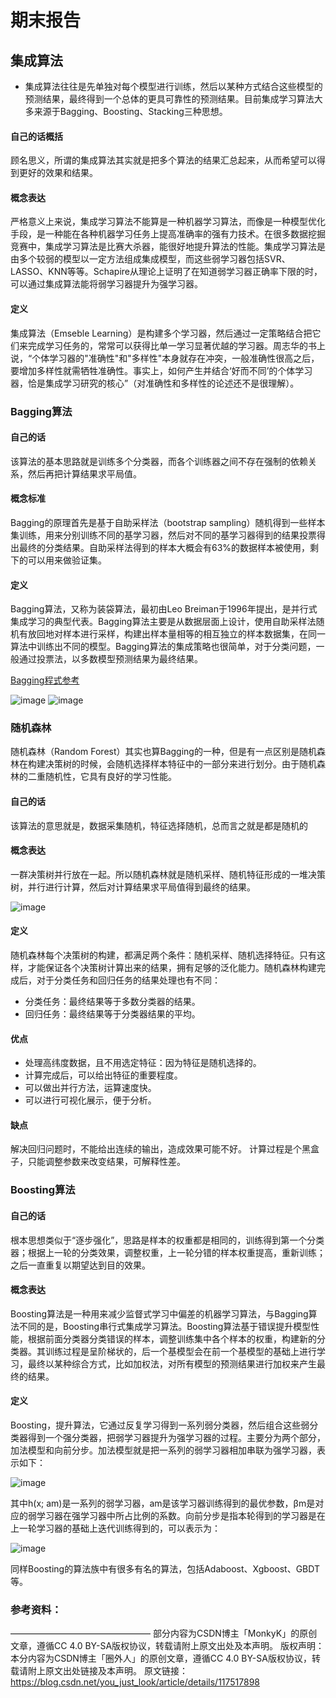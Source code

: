 # 期末报告
## 集成算法

* 集成算法往往是先单独对每个模型进行训练，然后以某种方式结合这些模型的预测结果，最终得到一个总体的更具可靠性的预测结果。目前集成学习算法大多来源于Bagging、Boosting、Stacking三种思想。

#### 自己的话概括
顾名思义，所谓的集成算法其实就是把多个算法的结果汇总起来，从而希望可以得到更好的效果和结果。

#### 概念表达
严格意义上来说，集成学习算法不能算是一种机器学习算法，而像是一种模型优化手段，是一种能在各种机器学习任务上提高准确率的强有力技术。在很多数据挖掘竞赛中，集成学习算法是比赛大杀器，能很好地提升算法的性能。集成学习算法是由多个较弱的模型以一定方法组成集成模型，而这些弱学习器包括SVR、LASSO、KNN等等。Schapire从理论上证明了在知道弱学习器正确率下限的时，可以通过集成算法能将弱学习器提升为强学习器。

#### 定义
集成算法（Emseble Learning）是构建多个学习器，然后通过一定策略结合把它们来完成学习任务的，常常可以获得比单一学习显著优越的学习器。周志华的书上说，“个体学习器的"准确性"和"多样性"本身就存在冲突，一般准确性很高之后，要增加多样性就需牺牲准确性。事实上，如何产生并结合‘好而不同’的个体学习器，恰是集成学习研究的核心”（对准确性和多样性的论述还不是很理解）。

### Bagging算法

#### 自己的话
该算法的基本思路就是训练多个分类器，而各个训练器之间不存在强制的依赖关系，然后再把计算结果求平局值。

#### 概念标准
Bagging的原理首先是基于自助采样法（bootstrap sampling）随机得到一些样本集训练，用来分别训练不同的基学习器，然后对不同的基学习器得到的结果投票得出最终的分类结果。自助采样法得到的样本大概会有63%的数据样本被使用，剩下的可以用来做验证集。

#### 定义
Bagging算法，又称为装袋算法，最初由Leo Breiman于1996年提出，是并行式集成学习的典型代表。Bagging算法主要是从数据层面上设计，使用自助采样法随机有放回地对样本进行采样，构建出样本量相等的相互独立的样本数据集，在同一算法中训练出不同的模型。Bagging算法的集成策略也很简单，对于分类问题，一般通过投票法，以多数模型预测结果为最终结果。

[Bagging程式参考](https://github.com/lzc2021/ai109b/blob/main/%E6%9C%9F%E6%9C%AB%E6%8A%A5%E5%91%8A/Bagging.py)

![image](https://img-blog.csdnimg.cn/2021060315284361.png?x-oss-process=image/watermark,type_ZmFuZ3poZW5naGVpdGk,shadow_10,text_aHR0cHM6Ly9ibG9nLmNzZG4ubmV0L3lvdV9qdXN0X2xvb2s=,size_16,color_FFFFFF,t_70)
![image](https://img-blog.csdnimg.cn/20210603153217407.png?x-oss-process=image/watermark,type_ZmFuZ3poZW5naGVpdGk,shadow_10,text_aHR0cHM6Ly9ibG9nLmNzZG4ubmV0L3lvdV9qdXN0X2xvb2s=,size_16,color_FFFFFF,t_70)

### 随机森林
随机森林（Random Forest）其实也算Bagging的一种，但是有一点区别是随机森林在构建决策树的时候，会随机选择样本特征中的一部分来进行划分。由于随机森林的二重随机性，它具有良好的学习性能。

#### 自己的话
该算法的意思就是，数据采集随机，特征选择随机，总而言之就是都是随机的

#### 概念表达
一群决策树并行放在一起。所以随机森林就是随机采样、随机特征形成的一堆决策树，并行进行计算，然后对计算结果求平局值得到最终的结果。

![image](https://img-blog.csdnimg.cn/20190222094046652.png?x-oss-process=image/watermark,type_ZmFuZ3poZW5naGVpdGk,shadow_10,text_aHR0cHM6Ly9ibG9nLmNzZG4ubmV0L3UwMTMyNTI3NzM=,size_16,color_FFFFFF,t_70)

#### 定义
随机森林每个决策树的构建，都满足两个条件：随机采样、随机选择特征。只有这样，才能保证各个决策树计算出来的结果，拥有足够的泛化能力。随机森林构建完成后，对于分类任务和回归任务的结果处理也有不同：
* 分类任务：最终结果等于多数分类器的结果。
* 回归任务：最终结果等于分类器结果的平均。
#### 优点
* 处理高纬度数据，且不用选定特征：因为特征是随机选择的。
* 计算完成后，可以给出特征的重要程度。
* 可以做出并行方法，运算速度快。
* 可以进行可视化展示，便于分析。
#### 缺点
解决回归问题时，不能给出连续的输出，造成效果可能不好。
计算过程是个黑盒子，只能调整参数来改变结果，可解释性差。

### Boosting算法

#### 自己的话
根本思想类似于“逐步强化”，思路是样本的权重都是相同的，训练得到第一个分类器；根据上一轮的分类效果，调整权重，上一轮分错的样本权重提高，重新训练；之后一直重复以期望达到目的效果。

#### 概念表达
Boosting算法是一种用来减少监督式学习中偏差的机器学习算法，与Bagging算法不同的是，Boosting串行式集成学习算法。Boosting算法基于错误提升模型性能，根据前面分类器分类错误的样本，调整训练集中各个样本的权重，构建新的分类器。其训练过程是呈阶梯状的，后一个基模型会在前一个基模型的基础上进行学习，最终以某种综合方式，比如加权法，对所有模型的预测结果进行加权来产生最终的结果。

#### 定义
Boosting，提升算法，它通过反复学习得到一系列弱分类器，然后组合这些弱分类器得到一个强分类器，把弱学习器提升为强学习器的过程。主要分为两个部分，加法模型和向前分步。加法模型就是把一系列的弱学习器相加串联为强学习器，表示如下：

![image](https://img-blog.csdn.net/20180827163353963?watermark/2/text/aHR0cHM6Ly9ibG9nLmNzZG4ubmV0L2Noa2F5Mzk5/font/5a6L5L2T/fontsize/400/fill/I0JBQkFCMA==/dissolve/70)

其中h(x; am)是一系列的弱学习器，am是该学习器训练得到的最优参数，βm是对应的弱学习器在强学习器中所占比例的系数。向前分步是指本轮得到的学习器是在上一轮学习器的基础上迭代训练得到的，可以表示为：

![image](https://img-blog.csdn.net/20180827163832137?watermark/2/text/aHR0cHM6Ly9ibG9nLmNzZG4ubmV0L2Noa2F5Mzk5/font/5a6L5L2T/fontsize/400/fill/I0JBQkFCMA==/dissolve/70)

同样Boosting的算法族中有很多有名的算法，包括Adaboost、Xgboost、GBDT等。












### 参考资料：
————————————————
部分内容为CSDN博主「MonkyK」的原创文章，遵循CC 4.0 BY-SA版权协议，转载请附上原文出处及本声明。
版权声明：本分内容为CSDN博主「圈外人」的原创文章，遵循CC 4.0 BY-SA版权协议，转载请附上原文出处链接及本声明。
原文链接：https://blog.csdn.net/you_just_look/article/details/117517898

